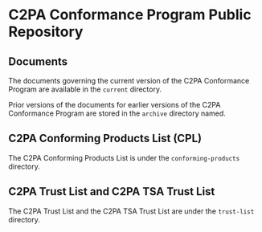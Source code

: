 # C2PA Conformance Program Public Repository

## Documents
The documents governing the current version of the C2PA Conformance Program are available in the `current` directory. 

Prior versions of the documents for earlier versions of the C2PA Conformance Program are stored in the `archive` directory named.

## C2PA Conforming Products List (CPL)
The C2PA Conforming Products List is under the `conforming-products` directory.

## C2PA Trust List and C2PA TSA Trust List
The C2PA Trust List and the C2PA TSA Trust List are under the `trust-list` directory.
